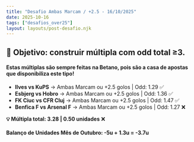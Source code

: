 ```yaml
---
title: "Desafio Ambas Marcam / +2.5 - 16/10/2025"
date: 2025-10-16
tags: ["desafios_over25"]
layout: layouts/post-desafio.njk
---
```


## 🎯 Objetivo: construir múltipla com odd total ≥3.

#### Estas múltiplas são sempre feitas na Betano, pois são a casa de apostas que disponibiliza este tipo!

- **Ilves vs KuPS** → Ambas Marcam ou +2.5 golos | Odd: 1.29 ✅
- **Esbjerg vs Hobro** → Ambas Marcam ou +2.5 golos | Odd: 1.36 ✅
- **FK Ciuc vs CFR Cluj** → Ambas Marcam ou +2.5 golos | Odd: 1.47 ✅
- **Benfica F vs Arsenal F** → Ambas Marcam ou +2.5 golos | Odd: 1.27 ❌

**💡 Múltipla total: 3.28 | 0.50 unidades** ❌

#### Balanço de Unidades Mês de Outubro: -5u + 1.3u = -3.7u